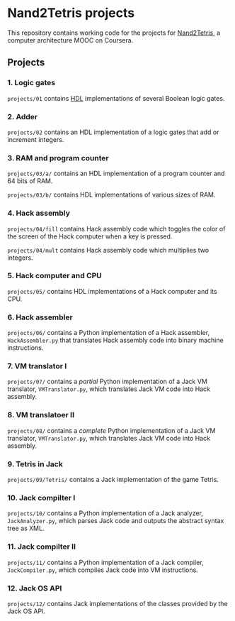 # Nand2Tetris projects

This repository contains working code for the projects for [Nand2Tetris](https://www.coursera.org/learn/build-a-computer/home/welcome), a computer architecture MOOC on Coursera.

## Projects

### 1. Logic gates

`projects/01` contains [HDL](https://en.wikipedia.org/wiki/Hardware_description_language) implementations of several Boolean logic gates.

### 2. Adder

`projects/02` contains an HDL implementation of a logic gates that add or increment integers.

### 3. RAM and program counter

`projects/03/a/` contains an HDL implementation of a program counter and 64 bits of RAM.

`projects/03/b/` contains HDL implementations of various sizes of RAM.

### 4. Hack assembly

`projects/04/fill` contains Hack assembly code which toggles the color of the screen of the Hack computer when a key is pressed.

`projects/04/mult` contains Hack assembly code which multiplies two integers.

### 5. Hack computer and CPU

`projects/05/` contains HDL implementations of a Hack computer and its CPU.

### 6. Hack assembler

`projects/06/` contains a Python implementation of a Hack assembler, `HackAssembler.py` that translates Hack assembly code into binary machine instructions.

### 7. VM translator I

`projects/07/` contains a _partial_ Python implementation of a Jack VM translator, `VMTranslator.py`, which translates Jack VM code into Hack assembly.

### 8. VM translatoer II

`projects/08/` contains a _complete_ Python implementation of a Jack VM translator, `VMTranslator.py`, which translates Jack VM code into Hack assembly.

### 9. Tetris in Jack

`projects/09/Tetris/` contains a Jack implementation of the game Tetris.

### 10. Jack compilter I

`projects/10/` contains a Python implementation of a Jack analyzer, `JackAnalyzer.py`, which parses Jack code and outputs the abstract syntax tree as XML.

### 11. Jack compilter II

`projects/11/` contains a Python implementation of a Jack compiler, `JackCompiler.py`, which compiles Jack code into VM instructions.

### 12. Jack OS API

`projects/12/` contains Jack implementations of the classes provided by the Jack OS API.

